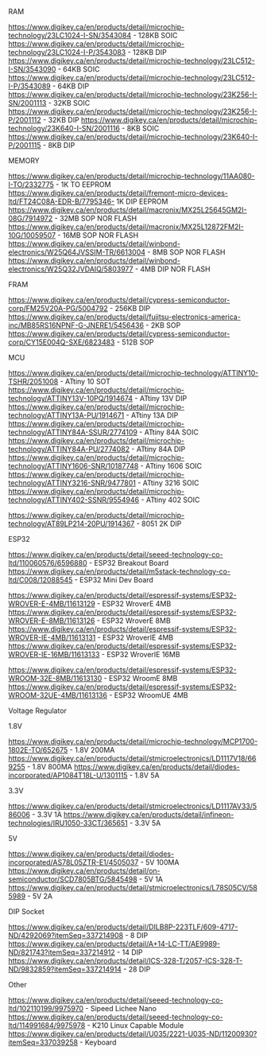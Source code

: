 RAM

https://www.digikey.ca/en/products/detail/microchip-technology/23LC1024-I-SN/3543084 - 128KB SOIC
https://www.digikey.ca/en/products/detail/microchip-technology/23LC1024-I-P/3543083  - 128KB DIP
https://www.digikey.ca/en/products/detail/microchip-technology/23LC512-I-SN/3543090  - 64KB  SOIC
https://www.digikey.ca/en/products/detail/microchip-technology/23LC512-I-P/3543089   - 64KB  DIP
https://www.digikey.ca/en/products/detail/microchip-technology/23K256-I-SN/2001113   - 32KB  SOIC
https://www.digikey.ca/en/products/detail/microchip-technology/23K256-I-P/2001112    - 32KB  DIP
https://www.digikey.ca/en/products/detail/microchip-technology/23K640-I-SN/2001116   - 8KB   SOIC
https://www.digikey.ca/en/products/detail/microchip-technology/23K640-I-P/2001115    - 8KB   DIP

MEMORY

https://www.digikey.ca/en/products/detail/microchip-technology/11AA080-I-TO/2332775       - 1K    TO  EEPROM
https://www.digikey.ca/en/products/detail/fremont-micro-devices-ltd/FT24C08A-EDR-B/7795346- 1K    DIP EEPROM
https://www.digikey.ca/en/products/detail/macronix/MX25L25645GM2I-08G/7914972             - 32MB  SOP NOR FLASH
https://www.digikey.ca/en/products/detail/macronix/MX25L12872FM2I-10G/10059507            - 16MB  SOP NOR FLASH
https://www.digikey.ca/en/products/detail/winbond-electronics/W25Q64JVSSIM-TR/6613004     - 8MB   SOP NOR FLASH  
https://www.digikey.ca/en/products/detail/winbond-electronics/W25Q32JVDAIQ/5803977        - 4MB   DIP NOR FLASH

FRAM

https://www.digikey.ca/en/products/detail/cypress-semiconductor-corp/FM25V20A-PG/5004792                - 256KB DIP
https://www.digikey.ca/en/products/detail/fujitsu-electronics-america-inc/MB85RS16NPNF-G-JNERE1/5456436 - 2KB   SOP
https://www.digikey.ca/en/products/detail/cypress-semiconductor-corp/CY15E004Q-SXE/6823483              - 512B SOP

MCU

https://www.digikey.ca/en/products/detail/microchip-technology/ATTINY10-TSHR/2051008   - ATtiny 10   SOT
https://www.digikey.ca/en/products/detail/microchip-technology/ATTINY13V-10PQ/1914674  - ATtiny 13V  DIP
https://www.digikey.ca/en/products/detail/microchip-technology/ATTINY13A-PU/1914671    - ATtiny 13A  DIP
https://www.digikey.ca/en/products/detail/microchip-technology/ATTINY84A-SSUR/2774109  - ATtiny 84A  SOIC
https://www.digikey.ca/en/products/detail/microchip-technology/ATTINY84A-PU/2774082    - ATtiny 84A  DIP
https://www.digikey.ca/en/products/detail/microchip-technology/ATTINY1606-SNR/10187748 - ATtiny 1606 SOIC
https://www.digikey.ca/en/products/detail/microchip-technology/ATTINY3216-SNR/9477801  - ATtiny 3216 SOIC
https://www.digikey.ca/en/products/detail/microchip-technology/ATTINY402-SSNR/9554946  - ATtiny 402  SOIC

https://www.digikey.ca/en/products/detail/microchip-technology/AT89LP214-20PU/1914367  - 8051 2K DIP

ESP32

https://www.digikey.ca/en/products/detail/seeed-technology-co-ltd/110060576/6596880 - ESP32 Breakout Board
https://www.digikey.ca/en/products/detail/m5stack-technology-co-ltd/C008/12088545   - ESP32 Mini Dev Board

https://www.digikey.ca/en/products/detail/espressif-systems/ESP32-WROVER-E-4MB/11613129    - ESP32 WroverE 4MB
https://www.digikey.ca/en/products/detail/espressif-systems/ESP32-WROVER-E-8MB/11613126    - ESP32 WroverE 8MB
https://www.digikey.ca/en/products/detail/espressif-systems/ESP32-WROVER-IE-4MB/11613131   - ESP32 WroverIE 4MB
https://www.digikey.ca/en/products/detail/espressif-systems/ESP32-WROVER-IE-16MB/11613133  - ESP32 WroverIE 16MB

https://www.digikey.ca/en/products/detail/espressif-systems/ESP32-WROOM-32E-8MB/11613130   - ESP32 WroomE 8MB
https://www.digikey.ca/en/products/detail/espressif-systems/ESP32-WROOM-32UE-4MB/11613136  - ESP32 WroomUE 4MB

Voltage Regulator

1.8V

https://www.digikey.ca/en/products/detail/microchip-technology/MCP1700-1802E-TO/652675 - 1.8V 200MA
https://www.digikey.ca/en/products/detail/stmicroelectronics/LD1117V18/669255          - 1.8V 800MA
https://www.digikey.ca/en/products/detail/diodes-incorporated/AP1084T18L-U/1301115     - 1.8V 5A

3.3V

https://www.digikey.ca/en/products/detail/stmicroelectronics/LD1117AV33/586006         - 3.3V 1A
https://www.digikey.ca/en/products/detail/infineon-technologies/IRU1050-33CT/365651    - 3.3V 5A

5V

https://www.digikey.ca/en/products/detail/diodes-incorporated/AS78L05ZTR-E1/4505037    - 5V 100MA
https://www.digikey.ca/en/products/detail/on-semiconductor/SCD7805BTG/5845498          - 5V 1A
https://www.digikey.ca/en/products/detail/stmicroelectronics/L78S05CV/585989           - 5V 2A

DIP Socket

https://www.digikey.ca/en/products/detail/DILB8P-223TLF/609-4717-ND/4292069?itemSeq=337214908   - 8 DIP
https://www.digikey.ca/en/products/detail/A+14-LC-TT/AE9989-ND/821743?itemSeq=337214912         - 14 DIP
https://www.digikey.ca/en/products/detail/ICS-328-T/2057-ICS-328-T-ND/9832859?itemSeq=337214914 - 28 DIP

Other

https://www.digikey.ca/en/products/detail/seeed-technology-co-ltd/102110199/9975970        - Sipeed Lichee Nano
https://www.digikey.ca/en/products/detail/seeed-technology-co-ltd/114991684/9975978        - K210 Linux Capable Module
https://www.digikey.ca/en/products/detail/U035/2221-U035-ND/11200930?itemSeq=337039258     - Keyboard
